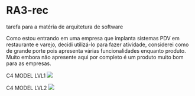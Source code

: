 # RA3-rec
tarefa para a matéria de arquitetura de software

Como estou entrando em uma empresa que implanta sistemas PDV em restaurante e varejo, decidi utilizá-lo para fazer  atividade, considerei como de grande porte pois apresenta várias funcionalidades enquanto produto. Muito embora não apresente aqui por completo é um produto muito bom para as empresas.

C4 MODEL LVL1
[![](https://mermaid.ink/img/pako:eNqNk8FO20AQhl9ltBISlRJVlXryAQmchKZNUJQAh3pzGHmHZCV7J-yuIYjwMJx4AMQT5MWYBNo0OI3wZT3r__tndtZzr3I2pBJ1cADpd-hLUEATenQj67cEWhYnHksEQ5CyizSPrJ12sjmbwnlLO5DnONPqIlTLR28ZDi_JGTLsv0KKdo5ftBpDs3m0uAi4gJNsZEMkcRy0Lsdv-Mn6c1fcxXYBaXY86MIpRrrFuy1JymXlbC6aVmY7zGa3QTsbkb-xyydelT3ACZbkIofd6o4U_15TgPY8kncc4LA9HKwq34mcbiUYUoFx-Sxn_0-GH1vyM46SqGNDjvYPkK6BIUeyCJ6uKxtEvnyhsIBu1re55_DvkTybanOgffTPOr26H_wM-6vOpoWVVtJn6N6Ouj9exT6-X-frnd5ncFY3-Nh71VAl-RKtkRG4X1lqFadUklaJvBq6wqqIWmn3IFKUno_uXK6S6CtqKM_VZKqSKyyCRNXMyC_7PjB_d2fofjNvYjI2su-_Dd169h5eAfkgQVw?type=png)](https://mermaid.live/edit#pako:eNqNk8FO20AQhl9ltBISlRJVlXryAQmchKZNUJQAh3pzGHmHZCV7J-yuIYjwMJx4AMQT5MWYBNo0OI3wZT3r__tndtZzr3I2pBJ1cADpd-hLUEATenQj67cEWhYnHksEQ5CyizSPrJ12sjmbwnlLO5DnONPqIlTLR28ZDi_JGTLsv0KKdo5ftBpDs3m0uAi4gJNsZEMkcRy0Lsdv-Mn6c1fcxXYBaXY86MIpRrrFuy1JymXlbC6aVmY7zGa3QTsbkb-xyydelT3ACZbkIofd6o4U_15TgPY8kncc4LA9HKwq34mcbiUYUoFx-Sxn_0-GH1vyM46SqGNDjvYPkK6BIUeyCJ6uKxtEvnyhsIBu1re55_DvkTybanOgffTPOr26H_wM-6vOpoWVVtJn6N6Ouj9exT6-X-frnd5ncFY3-Nh71VAl-RKtkRG4X1lqFadUklaJvBq6wqqIWmn3IFKUno_uXK6S6CtqKM_VZKqSKyyCRNXMyC_7PjB_d2fofjNvYjI2su-_Dd169h5eAfkgQVw)


C4 MODEL LVL2
[![](https://mermaid.ink/img/pako:eNqNlNFq2zAUhl_lICh00FAYu_LFILGbNFvTZV3bwexdnFonicCWMknOVuo-zNjFYLdlT-AX20liNlKLYd_Ikv_vP9IvSw8iN5JEJI6OIH4FM-4UMIAL2nD7MoJE4dJiiSAJYqN980tpsuQynWn-sF7BdZJp4GeYZuLGVc13qwwc35KWJI09hRjVN3yRic8wGLyubxzWMGLp2LIbi-B4uC5Ujs3P5oeBj3R3ypO4UwVtkb3zaEdydco9wkYhDOfTGuKUG5igp69430rjnfTKeGKVpS-Vcoqdf5OrIUlnKrfGkd3wmNmuaDtLdD3Ysy47t0ZW3vShx106LhTx-vvQk0BtXGLJfK_q513-igr0zRPvVB-Dadfg0nh0MFYuR7W12Jsk7UaVleYdhdyUNbxJR6jzHZSgNK4T-1kAehuAnuU9DmAXAexZ0JMANkvbn-gg2hY4DwCXgTrdSKcB8l2A_F-WU546H7M9PE_nXAMXxvJ5VGNj5EGEB9r3Ia04ESXxgJJ84B-2bCb8ikrKRMSvkhZYFT4TmX5kKXLaH-51LiJvKzoR1lTLlYgWWDjuVWvJobXXw9_RNepPxvzrk1Te2Nn-itndNI9_APEnkHA?type=png)](https://mermaid.live/edit#pako:eNqNlNFq2zAUhl_lICh00FAYu_LFILGbNFvTZV3bwexdnFonicCWMknOVuo-zNjFYLdlT-AX20liNlKLYd_Ikv_vP9IvSw8iN5JEJI6OIH4FM-4UMIAL2nD7MoJE4dJiiSAJYqN980tpsuQynWn-sF7BdZJp4GeYZuLGVc13qwwc35KWJI09hRjVN3yRic8wGLyubxzWMGLp2LIbi-B4uC5Ujs3P5oeBj3R3ypO4UwVtkb3zaEdydco9wkYhDOfTGuKUG5igp69430rjnfTKeGKVpS-Vcoqdf5OrIUlnKrfGkd3wmNmuaDtLdD3Ysy47t0ZW3vShx106LhTx-vvQk0BtXGLJfK_q513-igr0zRPvVB-Dadfg0nh0MFYuR7W12Jsk7UaVleYdhdyUNbxJR6jzHZSgNK4T-1kAehuAnuU9DmAXAexZ0JMANkvbn-gg2hY4DwCXgTrdSKcB8l2A_F-WU546H7M9PE_nXAMXxvJ5VGNj5EGEB9r3Ia04ESXxgJJ84B-2bCb8ikrKRMSvkhZYFT4TmX5kKXLaH-51LiJvKzoR1lTLlYgWWDjuVWvJobXXw9_RNepPxvzrk1Te2Nn-itndNI9_APEnkHA)



